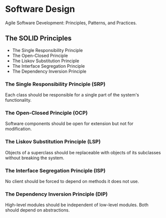 # Software Design
Agile Software Development: Principles, Patterns, and Practices.

## The SOLID Principles

- The Single Responsibility Principle
- The Open-Closed Principle
- The Liskov Substitution Principle
- The Interface Segregation Principle
- The Dependency Inversion Principle

### The Single Responsibility Principle (**SRP**)
Each class should be responsible for a single part of the system's functionality. 

### The Open-Closed Principle (**OCP**)
Software components should be open for extension but not for modification.

### The Liskov Substitution Principle (**LSP**)
Objects of a superclass should be replaceable with objects of its subclasses without breaking the system.

### The Interface Segregation Principle (**ISP**)
No client should be forced to depend on methods it does not use. 

### The Dependency Inversion Principle (**DIP**)
High-level modules should be independent of low-level modules. Both should depend on abstractions.
